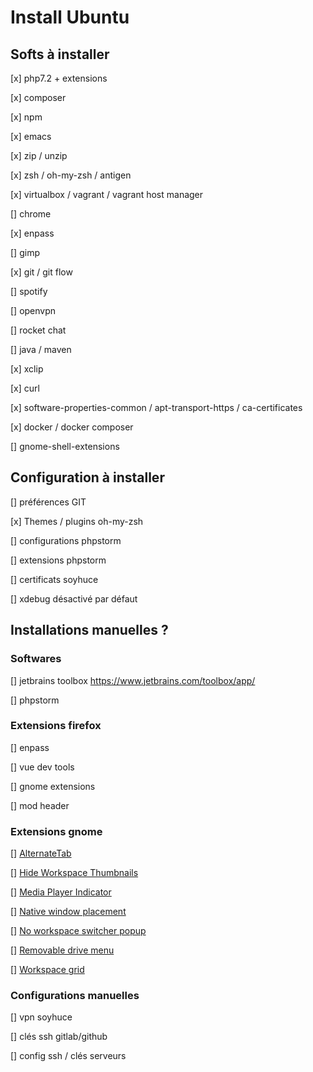 # Install Ubuntu 

## Softs à installer

[x] php7.2 + extensions

[x] composer

[x] npm

[x] emacs

[x] zip / unzip

[x] zsh / oh-my-zsh / antigen

[x] virtualbox / vagrant / vagrant host manager

[] chrome

[x] enpass

[] gimp

[x] git / git flow

[] spotify

[] openvpn

[] rocket chat

[] java / maven

[x] xclip

[x] curl

[x] software-properties-common / apt-transport-https / ca-certificates

[x] docker / docker composer

[] gnome-shell-extensions

## Configuration à installer

[] préférences GIT

[x] Themes / plugins oh-my-zsh

[] configurations phpstorm 

[] extensions phpstorm

[] certificats soyhuce

[] xdebug désactivé par défaut

## Installations manuelles ?

### Softwares

[] jetbrains toolbox https://www.jetbrains.com/toolbox/app/

[] phpstorm

### Extensions firefox

[] enpass

[] vue dev tools

[] gnome extensions

[] mod header

### Extensions gnome

[] [AlternateTab](https://extensions.gnome.org/extension/15/alternatetab/) 

[] [Hide Workspace Thumbnails](https://extensions.gnome.org/extension/808/hide-workspace-thumbnails/)

[] [Media Player Indicator](https://extensions.gnome.org/extension/55/media-player-indicator/)

[] [Native window placement](https://extensions.gnome.org/extension/18/native-window-placement/)

[] [No workspace switcher popup](https://extensions.gnome.org/extension/758/no-workspace-switcher-popup/)

[] [Removable drive menu](https://extensions.gnome.org/extension/7/removable-drive-menu/)

[] [Workspace grid](https://extensions.gnome.org/extension/484/workspace-grid/)

### Configurations manuelles

[] vpn soyhuce

[] clés ssh gitlab/github

[] config ssh / clés serveurs
